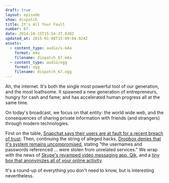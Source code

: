 ```yaml
---
draft: true
layout: episode
show: dispatch
title: It's All Your Fault
number: 67
date: 2014-10-15T15:54:37.830Z
updated_at: 2015-01-08T15:09:04.924Z
assets:
  - content_type: audio/x-m4a
    format: m4a
    filename: dispatch_67.m4a
  - content_type: audio/ogg
    format: ogg
    filename: dispatch_67.ogg
---
```

Ah, the internet. It's both the single most powerful tool of our generation, and the most loathsome. It spawned a new generation of entrepreneurs, hungry for cash and fame; and has accelerated human progress all at the same time.

On today's broadcast, we focus on that entity: the world wide web, and the consequences of sharing private information with friends (and strangers) through modern technologies.

First on the table, [Snapchat says their users are at fault for a recent breach of trust](http://wired.com/2014/10/the-snappening-is-not-your-fault/). Then, continuing the string of alleged hacks, [Dropbox denies that it's system remains uncompromised](https://blog.dropbox.com/2014/10/dropbox-wasnt-hacked/), stating "the usernames and passwords referenced ... were stolen from unrelated services." We wrap with the news of [Skype's revamped video messaging app, Qik](http://arstechnica.com/gadgets/2014/10/skype-jumps-on-the-short-message-bandwagon-with-qik-video-messenger/), and a [tiny box that anonymizes all of your online activity](http://wired.com/2014/10/tiny-box-can-anonymize-everything-online/).

It's a round-up of everything you don't need to know, but is interesting nevertheless.